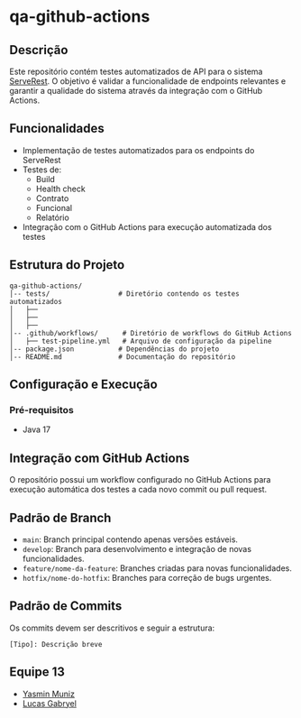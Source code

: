 # qa-github-actions

## Descrição

Este repositório contém testes automatizados de API para o sistema [ServeRest](https://serverest.dev/#/). O objetivo é validar a funcionalidade de endpoints relevantes e garantir a qualidade do sistema através da integração com o GitHub Actions.

## Funcionalidades

- Implementação de testes automatizados para os endpoints do ServeRest
- Testes de:
  - Build
  - Health check
  - Contrato
  - Funcional
  - Relatório
- Integração com o GitHub Actions para execução automatizada dos testes

## Estrutura do Projeto

```
qa-github-actions/
│-- tests/                 # Diretório contendo os testes automatizados
│   ├──  
│   ├── 
│   ├── 
│-- .github/workflows/      # Diretório de workflows do GitHub Actions
│   ├── test-pipeline.yml   # Arquivo de configuração da pipeline
│-- package.json           # Dependências do projeto
│-- README.md              # Documentação do repositório
```

## Configuração e Execução

### Pré-requisitos

- Java 17

## Integração com GitHub Actions

O repositório possui um workflow configurado no GitHub Actions para execução automática dos testes a cada novo commit ou pull request.

## Padrão de Branch

- `main`: Branch principal contendo apenas versões estáveis.
- `develop`: Branch para desenvolvimento e integração de novas funcionalidades.
- `feature/nome-da-feature`: Branches criadas para novas funcionalidades.
- `hotfix/nome-do-hotfix`: Branches para correção de bugs urgentes.

## Padrão de Commits

Os commits devem ser descritivos e seguir a estrutura:

```
[Tipo]: Descrição breve
```

## Equipe 13

- [Yasmin Muniz](https://github.com/Yasmiinmuniz)
- [Lucas Gabryel](https://github.com/lucas-gabryel)
